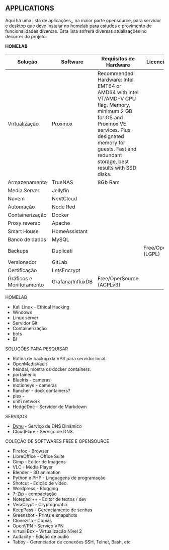 ## APPLICATIONS ##

Aqui há uma lista de aplicações,, na maior parte opensource, para servidor e desktop que devo instalar no homelab para estudos e provimento de funcionalidades diversas.
Esta lista sofrerá diversas atualizações no decorrer do projeto.


**HOMELAB**

| Solução       | Software    | Requisitos de Hardware | Licenciamento     |
|---------------|-------------|------------------------|-------------------|
| Virtualização | Proxmox     | Recommended Hardware: Intel EMT64 or AMD64 with Intel VT/AMD-V CPU flag. Memory, minimum 2 GB for OS and Proxmox VE services. Plus designated memory for guests. Fast and redundant storage, best results with SSD disks. 
| Armazenamento | TrueNAS     | 8Gb Ram                |                   |
| Media Server  | Jellyfin    |
| Nuvem         | NextCloud   |
| Automação     | Node Red    |
| Containerização | Docker |
| Proxy reverso | Apache |
| Smart House   | HomeAssistant |
| Banco de dados| MySQL |
| Backups       | Duplicati | | Free/OpenSource (LGPL)
| Versionador   | GitLab |
| Certificação  | LetsEncrypt |
| Gráficos e Monitoramento| Grafana/InfluxDB | Free/OperSource (AGPLv3) |


HOMELAB

- Kali Linux - Ethical Hacking
- Windows
- Linux server
- Servidor Git
- Containerização
- bots
- BI


SOLUÇÕES PARA PESQUISAR

- Rotina de backup da VPS para servidor local.  
- OpenMediaVault  
- heindal, mostra os docker containers.  
- portainer.io  
- BlueIris - cameras  
- motioneye - cameras
- Rancher - dock containers? 
- plex - 
- unifi network
- HedgeDoc - Servidor de Markdown


SERVIÇOS

- [Dynu](https://www.dynu.com/) - Serviço de DNS Dinâmico
- CloudFlare - Serviço de DNS.


COLEÇÃO DE SOFTWARES FREE E OPENSOURCE

- Firefox - Browser
- LibreOffice - Office Suíte
- Gimp - Editor de Imagens
- VLC - Media Player
- Blender - 3D animation
- Python e PHP - Linguagens de programação
- Shotcut - Edição de vídeo.
- Wordpress - Blogging
- 7-Zip - compactação
- Notepad ++ - Editor de textos / dev
- VeraCrypt - Cryptogrqafia
- KeepPass - Gerenciamento de senhas
- Greenshot - Prints e snapshots
- Clonezilla - Cópias
- OpenVPN - Serviço VPN
- virtual Box - Virtualização Nível 2
- Audacity - Edição de audio
- Tabby - Gerenciador de conexões SSH, Telnet, Bash, etc